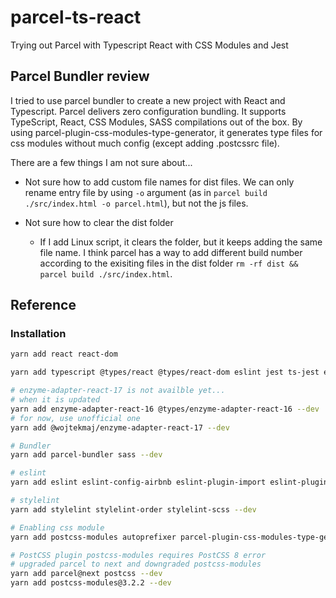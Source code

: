 # parcel-ts-react

Trying out Parcel with Typescript React with CSS Modules and Jest

## Parcel Bundler review

I tried to use parcel bundler to create a new project with React and Typescript. Parcel delivers zero configuration bundling. It supports TypeScript, React, CSS Modules, SASS compilations out of the box. By using parcel-plugin-css-modules-type-generator, it generates type files for css modules without much config (except adding .postcssrc file).

There are a few things I am not sure about...

- Not sure how to add custom file names for dist files. We can only rename entry file by using `-o` argument (as in `parcel build ./src/index.html -o parcel.html`), but not the js files.

- Not sure how to clear the dist folder
  - If I add Linux script, it clears the folder, but it keeps adding the same file name. I think parcel has a way to add different build number according to the exisiting files in the dist folder `rm -rf dist && parcel build ./src/index.html`.

## Reference

### Installation

```bash
yarn add react react-dom

yarn add typescript @types/react @types/react-dom eslint jest ts-jest enzyme @types/jest @types/enzyme --dev

# enzyme-adapter-react-17 is not availble yet...
# when it is updated 
yarn add enzyme-adapter-react-16 @types/enzyme-adapter-react-16 --dev
# for now, use unofficial one
yarn add @wojtekmaj/enzyme-adapter-react-17 --dev

# Bundler
yarn add parcel-bundler sass --dev

# eslint
yarn add eslint eslint-config-airbnb eslint-plugin-import eslint-plugin-jsx-a11y eslint-plugin-react eslint-plugin-react-hooks @typescript-eslint/eslint-plugin @typescript-eslint/parser --dev

# stylelint
yarn add stylelint stylelint-order stylelint-scss --dev

# Enabling css module
yarn add postcss-modules autoprefixer parcel-plugin-css-modules-type-generator --dev

# PostCSS plugin postcss-modules requires PostCSS 8 error
# upgraded parcel to next and downgraded postcss-modules
yarn add parcel@next postcss --dev
yarn add postcss-modules@3.2.2 --dev

```
